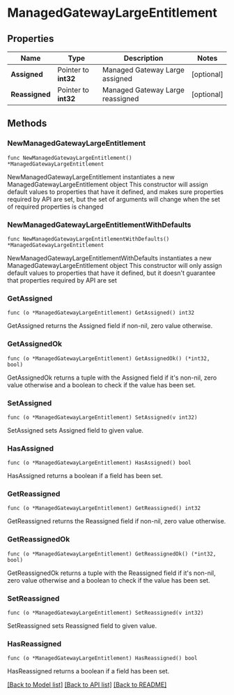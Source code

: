 # ManagedGatewayLargeEntitlement

## Properties

Name | Type | Description | Notes
------------ | ------------- | ------------- | -------------
**Assigned** | Pointer to **int32** | Managed Gateway Large assigned | [optional] 
**Reassigned** | Pointer to **int32** | Managed Gateway Large reassigned | [optional] 

## Methods

### NewManagedGatewayLargeEntitlement

`func NewManagedGatewayLargeEntitlement() *ManagedGatewayLargeEntitlement`

NewManagedGatewayLargeEntitlement instantiates a new ManagedGatewayLargeEntitlement object
This constructor will assign default values to properties that have it defined,
and makes sure properties required by API are set, but the set of arguments
will change when the set of required properties is changed

### NewManagedGatewayLargeEntitlementWithDefaults

`func NewManagedGatewayLargeEntitlementWithDefaults() *ManagedGatewayLargeEntitlement`

NewManagedGatewayLargeEntitlementWithDefaults instantiates a new ManagedGatewayLargeEntitlement object
This constructor will only assign default values to properties that have it defined,
but it doesn't guarantee that properties required by API are set

### GetAssigned

`func (o *ManagedGatewayLargeEntitlement) GetAssigned() int32`

GetAssigned returns the Assigned field if non-nil, zero value otherwise.

### GetAssignedOk

`func (o *ManagedGatewayLargeEntitlement) GetAssignedOk() (*int32, bool)`

GetAssignedOk returns a tuple with the Assigned field if it's non-nil, zero value otherwise
and a boolean to check if the value has been set.

### SetAssigned

`func (o *ManagedGatewayLargeEntitlement) SetAssigned(v int32)`

SetAssigned sets Assigned field to given value.

### HasAssigned

`func (o *ManagedGatewayLargeEntitlement) HasAssigned() bool`

HasAssigned returns a boolean if a field has been set.

### GetReassigned

`func (o *ManagedGatewayLargeEntitlement) GetReassigned() int32`

GetReassigned returns the Reassigned field if non-nil, zero value otherwise.

### GetReassignedOk

`func (o *ManagedGatewayLargeEntitlement) GetReassignedOk() (*int32, bool)`

GetReassignedOk returns a tuple with the Reassigned field if it's non-nil, zero value otherwise
and a boolean to check if the value has been set.

### SetReassigned

`func (o *ManagedGatewayLargeEntitlement) SetReassigned(v int32)`

SetReassigned sets Reassigned field to given value.

### HasReassigned

`func (o *ManagedGatewayLargeEntitlement) HasReassigned() bool`

HasReassigned returns a boolean if a field has been set.


[[Back to Model list]](../README.md#documentation-for-models) [[Back to API list]](../README.md#documentation-for-api-endpoints) [[Back to README]](../README.md)


